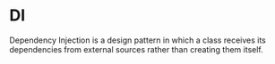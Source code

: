# DI

Dependency Injection is a design pattern in which a class receives its dependencies from external sources rather than creating them itself.
